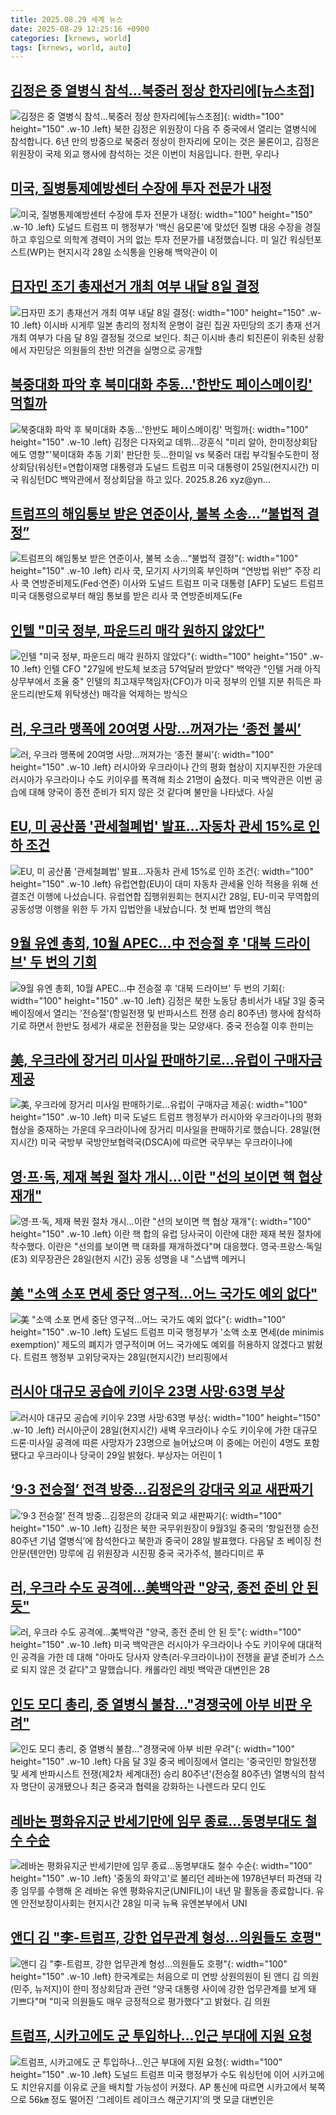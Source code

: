 ```yaml
---
title: 2025.08.29 세계 뉴스
date: 2025-08-29 12:25:16 +0900
categories: [krnews, world]
tags: [krnews, world, auto]
---
```

## [김정은 중 열병식 참석…북중러 정상 한자리에[뉴스초점]](https://n.news.naver.com/mnews/article/422/0000775674)

![김정은 중 열병식 참석…북중러 정상 한자리에[뉴스초점]](https://mimgnews.pstatic.net/image/origin/422/2025/08/29/775674.jpg?type=nf220_150){: width="100" height="150" .w-10 .left}
북한 김정은 위원장이 다음 주 중국에서 열리는 열병식에 참석합니다. 6년 만의 방중으로 북중러 정상이 한자리에 모이는 것은 물론이고, 김정은 위원장이 국제 외교 행사에 참석하는 것은 이번이 처음입니다. 한편, 우리나

## [미국, 질병통제예방센터 수장에 투자 전문가 내정](https://n.news.naver.com/mnews/article/056/0012018806)

![미국, 질병통제예방센터 수장에 투자 전문가 내정](https://mimgnews.pstatic.net/image/origin/056/2025/08/29/12018806.jpg?type=nf220_150){: width="100" height="150" .w-10 .left}
도널드 트럼프 미 행정부가 '백신 음모론'에 맞섰던 질병 대응 수장을 경질하고 후임으로 의학계 경력이 거의 없는 투자 전문가를 내정했습니다. 미 일간 워싱턴포스트(WP)는 현지시각 28일 소식통을 인용해 백악관이 이

## [日자민 조기 총재선거 개최 여부 내달 8일 결정](https://n.news.naver.com/mnews/article/005/0001798753)

![日자민 조기 총재선거 개최 여부 내달 8일 결정](https://mimgnews.pstatic.net/image/origin/005/2025/08/28/1798753.jpg?type=nf220_150){: width="100" height="150" .w-10 .left}
이시바 시게루 일본 총리의 정치적 운명이 걸린 집권 자민당의 조기 총재 선거 개최 여부가 다음 달 8일 결정될 것으로 보인다. 최근 이시바 총리 퇴진론이 위축된 상황에서 자민당은 의원들의 찬반 의견을 실명으로 공개할

## [북중대화 파악 후 북미대화 추동…'한반도 페이스메이킹' 먹힐까](https://n.news.naver.com/mnews/article/001/0015592921)

![북중대화 파악 후 북미대화 추동…'한반도 페이스메이킹' 먹힐까](https://mimgnews.pstatic.net/image/origin/001/2025/08/28/15592921.jpg?type=nf220_150){: width="100" height="150" .w-10 .left}
김정은 다자외교 데뷔…강훈식 "미리 알아, 한미정상회담에도 영향"'북미대화 추동 기회' 판단한 듯…한미일 vs 북중러 대립 부각될수도한미 정상회담(워싱턴=연합이재명 대통령과 도널드 트럼프 미국 대통령이 25일(현지시간) 미국 워싱턴DC 백악관에서 정상회담을 하고 있다. 2025.8.26 xyz@yn...

## [트럼프의 해임통보 받은 연준이사, 불복 소송…“불법적 결정”](https://n.news.naver.com/mnews/article/016/0002521033)

![트럼프의 해임통보 받은 연준이사, 불복 소송…“불법적 결정”](https://mimgnews.pstatic.net/image/origin/016/2025/08/29/2521033.jpg?type=nf220_150){: width="100" height="150" .w-10 .left}
리사 쿡, 모기지 사기의혹 부인하며 “연방법 위반” 주장 리사 쿡 연방준비제도(Fed·연준) 이사와 도널드 트럼프 미국 대통령 [AFP] 도널드 트럼프 미국 대통령으로부터 해임 통보를 받은 리사 쿡 연방준비제도(Fe

## [인텔 "미국 정부, 파운드리 매각 원하지 않았다"](https://n.news.naver.com/mnews/article/001/0015593499)

![인텔 "미국 정부, 파운드리 매각 원하지 않았다"](https://mimgnews.pstatic.net/image/origin/001/2025/08/29/15593499.jpg?type=nf220_150){: width="100" height="150" .w-10 .left}
인텔 CFO "27일에 반도체 보조금 57억달러 받았다" 백악관 "인텔 거래 아직 상무부에서 조율 중" 인텔의 최고재무책임자(CFO)가 미국 정부의 인텔 지분 취득은 파운드리(반도체 위탁생산) 매각을 억제하는 방식으

## [러, 우크라 맹폭에 20여명 사망…꺼져가는 ‘종전 불씨’](https://n.news.naver.com/mnews/article/005/0001798920)

![러, 우크라 맹폭에 20여명 사망…꺼져가는 ‘종전 불씨’](https://mimgnews.pstatic.net/image/origin/005/2025/08/29/1798920.jpg?type=nf220_150){: width="100" height="150" .w-10 .left}
러시아와 우크라이나 간의 평화 협상이 지지부진한 가운데 러시아가 우크라이나 수도 키이우를 폭격해 최소 21명이 숨졌다. 미국 백악관은 이번 공습에 대해 양국이 종전 준비가 되지 않은 것 같다며 불만을 나타냈다. 사실

## [EU, 미 공산품 '관세철폐법' 발표…자동차 관세 15%로 인하 조건](https://n.news.naver.com/mnews/article/422/0000775567)

![EU, 미 공산품 '관세철폐법' 발표…자동차 관세 15%로 인하 조건](https://mimgnews.pstatic.net/image/origin/422/2025/08/29/775567.jpg?type=nf220_150){: width="100" height="150" .w-10 .left}
유럽연합(EU)이 대미 자동차 관세율 인하 적용을 위해 선결조건 이행에 나섰습니다. 유럽연합 집행위원회는 현지시간 28일, EU-미국 무역합의 공동성명 이행을 위한 두 가지 입법안을 내놨습니다. 첫 번째 법안의 핵심

## [9월 유엔 총회, 10월 APEC…中 전승절 후 '대북 드라이브' 두 번의 기회](https://n.news.naver.com/mnews/article/421/0008455142)

![9월 유엔 총회, 10월 APEC…中 전승절 후 '대북 드라이브' 두 번의 기회](https://mimgnews.pstatic.net/image/origin/421/2025/08/29/8455142.jpg?type=nf220_150){: width="100" height="150" .w-10 .left}
김정은 북한 노동당 총비서가 내달 3일 중국 베이징에서 열리는 '전승절'(항일전쟁 및 반파시스트 전쟁 승리 80주년) 행사에 참석하기로 하면서 한반도 정세가 새로운 전환점을 맞는 모양새다. 중국 전승절 이후 한미는

## [美, 우크라에 장거리 미사일 판매하기로…유럽이 구매자금 제공](https://n.news.naver.com/mnews/article/374/0000460127)

![美, 우크라에 장거리 미사일 판매하기로…유럽이 구매자금 제공](https://mimgnews.pstatic.net/image/origin/374/2025/08/29/460127.jpg?type=nf220_150){: width="100" height="150" .w-10 .left}
미국 도널드 트럼프 행정부가 러시아와 우크라이나의 평화 협상을 중재하는 가운데 우크라이나에 장거리 미사일을 판매하기로 했습니다. 28일(현지시간) 미국 국방부 국방안보협력국(DSCA)에 따르면 국무부는 우크라이나에

## [영·프·독, 제재 복원 절차 개시…이란 "선의 보이면 핵 협상 재개"](https://n.news.naver.com/mnews/article/003/0013449509)

![영·프·독, 제재 복원 절차 개시…이란 "선의 보이면 핵 협상 재개"](https://mimgnews.pstatic.net/image/origin/003/2025/08/29/13449509.jpg?type=nf220_150){: width="100" height="150" .w-10 .left}
이란 핵 합의 유럽 당사국이 이란에 대한 제재 복원 절차에 착수했다. 이란은 "선의를 보이면 핵 대화를 재개하겠다"며 대응했다. 영국·프랑스·독일(E3) 외무장관은 28일(현지 시간) 공동 성명을 내 "스냅백 메커니

## [美 "소액 소포 면세 중단 영구적…어느 국가도 예외 없다"](https://n.news.naver.com/mnews/article/277/0005643852)

![美 "소액 소포 면세 중단 영구적…어느 국가도 예외 없다"](https://mimgnews.pstatic.net/image/origin/277/2025/08/29/5643852.jpg?type=nf220_150){: width="100" height="150" .w-10 .left}
도널드 트럼프 미국 행정부가 '소액 소포 면세(de minimis exemption)' 제도의 폐지가 영구적이며 어느 국가에도 예외를 허용하지 않겠다고 밝혔다. 트럼프 행정부 고위당국자는 28일(현지시간) 브리핑에서

## [러시아 대규모 공습에 키이우 23명 사망·63명 부상](https://n.news.naver.com/mnews/article/018/0006101151)

![러시아 대규모 공습에 키이우 23명 사망·63명 부상](https://mimgnews.pstatic.net/image/origin/018/2025/08/29/6101151.jpg?type=nf220_150){: width="100" height="150" .w-10 .left}
러시아군이 28일(현지시간) 새벽 우크라이나 수도 키이우에 가한 대규모 드론·미사일 공격에 따른 사망자가 23명으로 늘어났으며 이 중에는 어린이 4명도 포함됐다고 우크라이나 당국이 29일 밝혔다. 부상자는 어린이 1

## [‘9·3 전승절’ 전격 방중…김정은의 강대국 외교 새판짜기](https://n.news.naver.com/mnews/article/028/0002763633)

![‘9·3 전승절’ 전격 방중…김정은의 강대국 외교 새판짜기](https://mimgnews.pstatic.net/image/origin/028/2025/08/28/2763633.jpg?type=nf220_150){: width="100" height="150" .w-10 .left}
김정은 북한 국무위원장이 9월3일 중국의 ‘항일전쟁 승전 80주년 기념 열병식’에 참석한다고 북한과 중국이 28일 발표했다. 다음달 초 베이징 천안문(톈안먼) 망루에 김 위원장과 시진핑 중국 국가주석, 블라디미르 푸

## [러, 우크라 수도 공격에…美백악관 "양국, 종전 준비 안 된 듯"](https://n.news.naver.com/mnews/article/374/0000460164)

![러, 우크라 수도 공격에…美백악관 "양국, 종전 준비 안 된 듯"](https://mimgnews.pstatic.net/image/origin/374/2025/08/29/460164.jpg?type=nf220_150){: width="100" height="150" .w-10 .left}
미국 백악관은 러시아가 우크라이나 수도 키이우에 대대적인 공격을 가한 데 대해 "아마도 당사자 양측(러·우크라이나)이 전쟁을 끝낼 준비가 스스로 되지 않은 것 같다"고 말했습니다. 캐롤라인 레빗 백악관 대변인은 28

## [인도 모디 총리, 중 열병식 불참..."경쟁국에 아부 비판 우려"](https://n.news.naver.com/mnews/article/052/0002239188)

![인도 모디 총리, 중 열병식 불참..."경쟁국에 아부 비판 우려"](https://mimgnews.pstatic.net/image/origin/052/2025/08/28/2239188.jpg?type=nf220_150){: width="100" height="150" .w-10 .left}
다음 달 3일 중국 베이징에서 열리는 '중국인민 항일전쟁 및 세계 반파시스트 전쟁(제2차 세계대전) 승리 80주년'(전승절 80주년) 열병식의 참석자 명단이 공개됐으나 최근 중국과 협력을 강화하는 나렌드라 모디 인도

## [레바논 평화유지군 반세기만에 임무 종료…동명부대도 철수 수순](https://n.news.naver.com/mnews/article/056/0012018550)

![레바논 평화유지군 반세기만에 임무 종료…동명부대도 철수 수순](https://mimgnews.pstatic.net/image/origin/056/2025/08/29/12018550.jpg?type=nf220_150){: width="100" height="150" .w-10 .left}
'중동의 화약고'로 불리던 레바논에 1978년부터 파견돼 각종 임무를 수행해 온 레바논 유엔 평화유지군(UNIFIL)이 내년 말 활동을 종료합니다. 유엔 안전보장이사회는 현지시간 28일 미국 뉴욕 유엔본부에서 UNI

## [앤디 김 "李-트럼프, 강한 업무관계 형성…의원들도 호평"](https://n.news.naver.com/mnews/article/011/0004526569)

![앤디 김 "李-트럼프, 강한 업무관계 형성…의원들도 호평"](https://mimgnews.pstatic.net/image/origin/011/2025/08/29/4526569.jpg?type=nf220_150){: width="100" height="150" .w-10 .left}
한국계로는 처음으로 미 연방 상원의원이 된 앤디 김 의원(민주, 뉴저지)이 한미 정상회담과 관련 "양국 대통령 사이에 강한 업무관계를 보게 돼 기쁘다"며 "미국 의원들도 매우 긍정적으로 평가했다"고 밝혔다. 김 의원

## [트럼프, 시카고에도 군 투입하나…인근 부대에 지원 요청](https://n.news.naver.com/mnews/article/032/0003392857)

![트럼프, 시카고에도 군 투입하나…인근 부대에 지원 요청](https://mimgnews.pstatic.net/image/origin/032/2025/08/29/3392857.jpg?type=nf220_150){: width="100" height="150" .w-10 .left}
도널드 트럼프 미국 행정부가 수도 워싱턴에 이어 시카고에도 치안유지를 이유로 군을 배치할 가능성이 커졌다. AP 통신에 따르면 시카고에서 북쪽으로 56㎞ 정도 떨어진 ‘그레이트 레이크스 해군기지’의 맷 모글 대변인은

